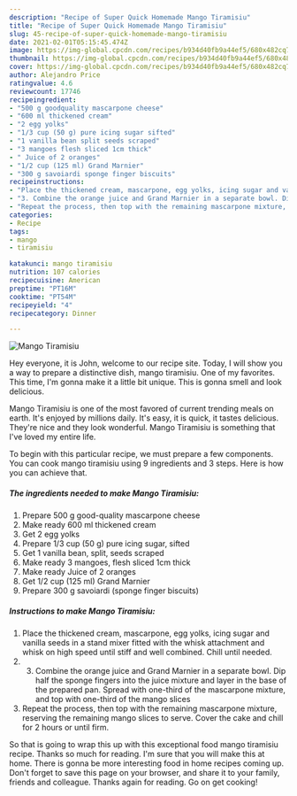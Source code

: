 ```yaml
---
description: "Recipe of Super Quick Homemade Mango Tiramisiu"
title: "Recipe of Super Quick Homemade Mango Tiramisiu"
slug: 45-recipe-of-super-quick-homemade-mango-tiramisiu
date: 2021-02-01T05:15:45.474Z
image: https://img-global.cpcdn.com/recipes/b934d40fb9a44ef5/680x482cq70/mango-tiramisiu-recipe-main-photo.jpg
thumbnail: https://img-global.cpcdn.com/recipes/b934d40fb9a44ef5/680x482cq70/mango-tiramisiu-recipe-main-photo.jpg
cover: https://img-global.cpcdn.com/recipes/b934d40fb9a44ef5/680x482cq70/mango-tiramisiu-recipe-main-photo.jpg
author: Alejandro Price
ratingvalue: 4.6
reviewcount: 17746
recipeingredient:
- "500 g goodquality mascarpone cheese"
- "600 ml thickened cream"
- "2 egg yolks"
- "1/3 cup (50 g) pure icing sugar sifted"
- "1 vanilla bean split seeds scraped"
- "3 mangoes flesh sliced 1cm thick"
- " Juice of 2 oranges"
- "1/2 cup (125 ml) Grand Marnier"
- "300 g savoiardi sponge finger biscuits"
recipeinstructions:
- "Place the thickened cream, mascarpone, egg yolks, icing sugar and vanilla seeds in a stand mixer fitted with the whisk attachment and whisk on high speed until stiff and well combined. Chill until needed."
- "3. Combine the orange juice and Grand Marnier in a separate bowl. Dip half the sponge fingers into the juice mixture and layer in the base of the prepared pan. Spread with one-third of the mascarpone mixture, and top with one-third of the mango slices"
- "Repeat the process, then top with the remaining mascarpone mixture, reserving the remaining mango slices to serve. Cover the cake and chill for 2 hours or until firm."
categories:
- Recipe
tags:
- mango
- tiramisiu

katakunci: mango tiramisiu 
nutrition: 107 calories
recipecuisine: American
preptime: "PT16M"
cooktime: "PT54M"
recipeyield: "4"
recipecategory: Dinner

---
```



![Mango Tiramisiu](https://img-global.cpcdn.com/recipes/b934d40fb9a44ef5/680x482cq70/mango-tiramisiu-recipe-main-photo.jpg)

Hey everyone, it is John, welcome to our recipe site. Today, I will show you a way to prepare a distinctive dish, mango tiramisiu. One of my favorites. This time, I'm gonna make it a little bit unique. This is gonna smell and look delicious.

Mango Tiramisiu is one of the most favored of current trending meals on earth. It's enjoyed by millions daily. It's easy, it is quick, it tastes delicious. They're nice and they look wonderful. Mango Tiramisiu is something that I've loved my entire life.




To begin with this particular recipe, we must prepare a few components. You can cook mango tiramisiu using 9 ingredients and 3 steps. Here is how you can achieve that.

<!--inarticleads1-->

##### The ingredients needed to make Mango Tiramisiu:

1. Prepare 500 g good-quality mascarpone cheese
1. Make ready 600 ml thickened cream
1. Get 2 egg yolks
1. Prepare 1/3 cup (50 g) pure icing sugar, sifted
1. Get 1 vanilla bean, split, seeds scraped
1. Make ready 3 mangoes, flesh sliced 1cm thick
1. Make ready  Juice of 2 oranges
1. Get 1/2 cup (125 ml) Grand Marnier
1. Prepare 300 g savoiardi (sponge finger biscuits)




<!--inarticleads2-->

##### Instructions to make Mango Tiramisiu:

1. Place the thickened cream, mascarpone, egg yolks, icing sugar and vanilla seeds in a stand mixer fitted with the whisk attachment and whisk on high speed until stiff and well combined. Chill until needed.
1. 3. Combine the orange juice and Grand Marnier in a separate bowl. Dip half the sponge fingers into the juice mixture and layer in the base of the prepared pan. Spread with one-third of the mascarpone mixture, and top with one-third of the mango slices
1. Repeat the process, then top with the remaining mascarpone mixture, reserving the remaining mango slices to serve. Cover the cake and chill for 2 hours or until firm.




So that is going to wrap this up with this exceptional food mango tiramisiu recipe. Thanks so much for reading. I'm sure that you will make this at home. There is gonna be more interesting food in home recipes coming up. Don't forget to save this page on your browser, and share it to your family, friends and colleague. Thanks again for reading. Go on get cooking!
